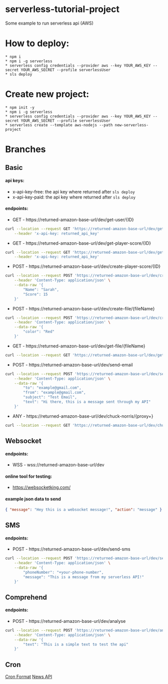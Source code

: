 # serverless-tutorial-project

Some example to run serverless api (AWS)

# How to deploy:

    * npm i
    * npm i -g serverless
    * serverless config credentials --provider aws --key YOUR_AWS_KEY --secret YOUR_AWS_SECRET --profile serverlessUser
    * sls deploy

# Create new project:

    * npm init -y
    * npm i -g serverless
    * serverless config credentials --provider aws --key YOUR_AWS_KEY --secret YOUR_AWS_SECRET --profile serverlessUser
    * serverless create --template aws-nodejs --path new-serverless-project

# Branches

## Basic

#### api keys:

- x-api-key-free: the api key where returned after `sls deploy`
- x-api-key-paid: the api key where returned after `sls deploy`

#### endpoints:

- GET - https://returned-amazon-base-url/dev/get-user/{ID}

```bash
curl --location --request GET 'https://returned-amazon-base-url/dev/get-user/1234' \
    --header 'x-api-key: returned_api_key'
```

- GET - https://returned-amazon-base-url/dev/get-player-score/{ID}

```bash
curl --location --request GET 'https://returned-amazon-base-url/dev/get-user/1234' \
    --header 'x-api-key: returned_api_key'
```

- POST - https://returned-amazon-base-url/dev/create-player-score/{ID}

```bash
curl --location --request POST 'https://returned-amazon-base-url/dev/create-player-score/4521545' \
    --header 'Content-Type: application/json' \
    --data-raw '{
        "Name": "Sarah",
        "Score": 15
    }'
```

- POST - https://returned-amazon-base-url/dev/create-file/{fileName}

```bash
curl --location --request POST 'https://returned-amazon-base-url/dev/create-file/car2.json' \
    --header 'Content-Type: application/json' \
    --data-raw '{
        "color": "Red"
    }'
```

- GET - https://returned-amazon-base-url/dev/get-file/{fileName}

```bash
curl --location --request GET 'https://returned-amazon-base-url/dev/get-file/car2.json'
```

- POST - https://returned-amazon-base-url/dev/send-email

```bash
curl --location --request POST 'https://returned-amazon-base-url/dev/send-email' \
    --header 'Content-Type: application/json' \
    --data-raw '{
        "to": "example@gmail.com",
        "from": "example@gmail.com",
        "subject": "Test Email",
        "text": "Hi there, this is a message sent through my API"
    }'
```

- ANY - https://returned-amazon-base-url/dev/chuck-norris/{proxy+}

```bash
curl --location --request GET 'https://returned-amazon-base-url/dev/chuck-norris/ANY'
```

## Websocket

#### endpoints:

- WSS - wss://returned-amazon-base-url/dev

#### online tool for testing:

- https://websocketking.com/

#### example json data to send

```json
{ "message": "Hey this is a websocket message!", "action": "message" }
```

## SMS

#### endpoints:

- POST - https://returned-amazon-base-url/dev/send-sms

```bash
curl --location --request POST 'https://returned-amazon-base-url/dev/send-sms' \
    --header 'Content-Type: application/json' \
    --data-raw '{
        "phoneNumber": "+your-phone-number",
        "message": "This is a message from my serverless API!"
    }'
```

## Comprehend

#### endpoints:

- POST - https://returned-amazon-base-url/dev/analyse

```bash
curl --location --request POST 'https://returned-amazon-base-url/dev/analyse' \
    --header 'Content-Type: application/json' \
    --data-raw '{
        "text": "This is a simple text to test the api"
    }'
```

## Cron

[Cron Format](https://docs.aws.amazon.com/eventbridge/latest/userguide/eb-cron-expressions.html)
[News API](https://newsapi.org/)